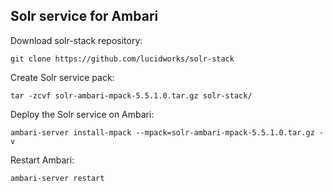 ## Solr service for Ambari

Download solr-stack repository:

    git clone https://github.com/lucidworks/solr-stack

Create Solr service pack:

    tar -zcvf solr-ambari-mpack-5.5.1.0.tar.gz solr-stack/

Deploy the Solr service on Ambari:

    ambari-server install-mpack --mpack=solr-ambari-mpack-5.5.1.0.tar.gz -v

Restart Ambari:

    ambari-server restart